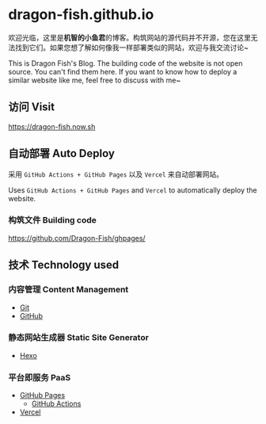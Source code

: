 # dragon-fish.github.io

欢迎光临，这里是**机智的小鱼君**的博客。构筑网站的源代码并不开源，您在这里无法找到它们。如果您想了解如何像我一样部署类似的网站，欢迎与我交流讨论~

This is Dragon Fish's Blog. The building code of the website is not open source. You can't find them here. If you want to know how to deploy a similar website like me, feel free to discuss with me~

## 访问 Visit

<https://dragon-fish.now.sh>

## 自动部署 Auto Deploy

采用 `GitHub Actions + GitHub Pages` 以及 `Vercel` 来自动部署网站。

Uses `GitHub Actions + GitHub Pages` and `Vercel` to automatically deploy the website.

### 构筑文件 Building code

https://github.com/Dragon-Fish/ghpages/

## 技术 Technology used

### 内容管理 Content Management

- [Git](https://git-scm.com/)
- [GitHub](https://github.com/)

### 静态网站生成器 Static Site Generator

- [Hexo](https://hexo.io/)

### 平台即服务 PaaS

- [GitHub Pages](https://pages.github.com/)
  - [GitHub Actions](https://help.github.com/en/actions/getting-started-with-github-actions/about-github-actions)
- [Vercel](https://www.vercel.com/)

